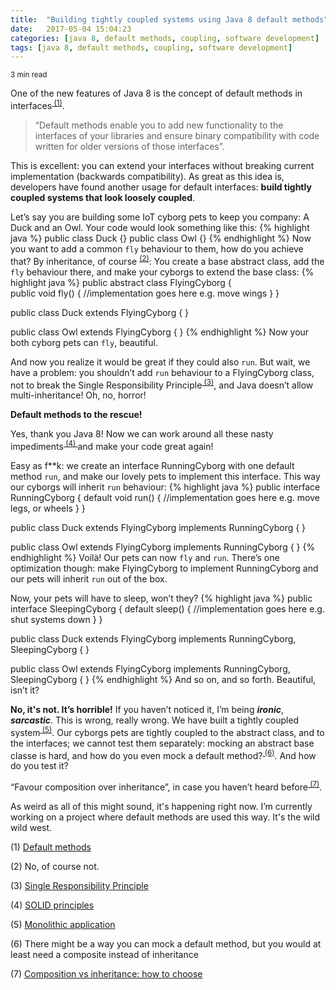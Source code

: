 ```yaml
---
title:  "Building tightly coupled systems using Java 8 default methods"
date:   2017-05-04 15:04:23
categories: [java 8, default methods, coupling, software development]
tags: [java 8, default methods, coupling, software development]
---
```

<sub>3 min read</sub>

One of the new features of Java 8 is the concept of default methods in interfaces<sup>[ (1)](#fnOne)</sup>.
> “Default methods enable you to add new functionality to the interfaces of your libraries and ensure binary compatibility with code written for older versions of those interfaces”.

This is excellent: you can extend your interfaces without breaking current implementation (backwards compatibility).
As great as this idea is, developers have found another usage for default interfaces: **build tightly coupled systems that look loosely coupled**.

Let’s say you are building some IoT cyborg pets to keep you company: A Duck and an Owl. Your code would look something like this:
{% highlight java %}
public class Duck {}
public class Owl {} 
{% endhighlight %}
Now you want to add a common `fly` behaviour to them, how do you achieve that? By inheritance, of course <sup>[ (2)](#fnTwo)</sup>: You create a base abstract class, add the `fly` behaviour there, and make your cyborgs to extend the base class:
{% highlight java %}
public abstract class FlyingCyborg {	
    public void fly() {
        //implementation goes here e.g. move wings
    }
}

public class Duck extends FlyingCyborg { }

public class Owl extends FlyingCyborg {	}
{% endhighlight %}
Now your both cyborg pets can `fly`, beautiful.

And now you realize it would be great if they could also `run`. But wait, we have a problem: you shouldn’t add `run` behaviour to a FlyingCyborg class, not to break the Single Responsibility Principle<sup>[ (3)](#fnThree)</sup>, and Java doesn’t allow multi-inheritance! Oh, no, horror!

**Default methods to the rescue!**

Yes, thank you Java 8! Now we can work around all these nasty impediments<sup>[ (4) ](#fnFour)</sup>and make your code great again! 

Easy as f**k: we create an interface RunningCyborg with one default method `run`, and make our lovely pets to implement this interface. This way our cyborgs will inherit `run` behaviour:
{% highlight java %}
public interface RunningCyborg {
    default void run() {
        //implementation goes here e.g. move legs, or wheels
    }
}

public class Duck extends FlyingCyborg implements RunningCyborg { }

public class Owl extends FlyingCyborg implements RunningCyborg { }
{% endhighlight %}
Voilà! Our pets can now `fly` and `run`. There’s one optimization though: make FlyingCyborg to implement RunningCyborg and our pets will inherit `run` out of the box. 

Now, your pets will have to sleep, won’t they? 
{% highlight java %}
public interface SleepingCyborg {
    default sleep() { 
        //implementation goes here e.g. shut systems down
    }
}

public class Duck extends FlyingCyborg implements RunningCyborg, SleepingCyborg { }

public class Owl extends FlyingCyborg implements RunningCyborg, SleepingCyborg { }
{% endhighlight %}
And so on, and so forth. Beautiful, isn’t it?

**No, it's not. It’s horrible!** If you haven’t noticed it, I’m being ***ironic***, ***sarcastic***. This is wrong, really wrong. We have built a tightly coupled system<sup>[ (5)](#fnFive)</sup>. Our cyborgs pets are tightly coupled to the abstract class, and to the interfaces; we cannot test them separately: mocking an abstract base classe is hard, and how do you even mock a default method?<sup>[ (6)](#fnSix)</sup>. And how do you test it?

“Favour composition over inheritance”, in case you haven’t heard before<sup>[ (7)](#fnSeven)</sup>.

As weird as all of this might sound, it's happening right now. I’m currently working on a project where default methods are used this way. It's the wild wild west.

<a name="fnOne">(1)</a> [Default methods](https://docs.oracle.com/javase/tutorial/java/IandI/defaultmethods.html)

<a name="fnTwo">(2)</a>	No, of course not.

<a name="fnThree">(3)</a> [Single Responsibility Principle](https://en.wikipedia.org/wiki/Single_responsibility_principle)

<a name="fnFour">(4)</a> [SOLID principles](https://en.wikipedia.org/wiki/SOLID_(object-oriented_design))

<a name="fnFive">(5)</a> [Monolithic application](https://en.wikipedia.org/wiki/Monolithic_application)

<a name="fnSix">(6)</a> There might be a way you can mock a default method, but you would at least need a composite instead of inheritance

<a name="fnSeven">(7)</a> [Composition vs inheritance: how to choose](https://www.thoughtworks.com/insights/blog/composition-vs-inheritance-how-choose)
